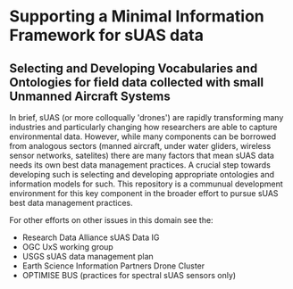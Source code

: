 # Supporting a Minimal Information Framework for sUAS data
## Selecting and Developing Vocabularies and Ontologies for field data collected with small Unmanned Aircraft Systems

In brief, sUAS (or more colloqually 'drones') are rapidly transforming many industries and particularly changing how researchers are able to capture environmental data.  However, while many components can be borrowed from analogous sectors (manned aircraft, under water gliders, wireless sensor networks, satelites) there are many factors that mean sUAS data needs its own best data management practices.  A crucial step towards developing such is selecting and developing appropriate ontologies and information models for such.  This repository is a communual development environment for this key component in the broader effort to pursue sUAS best data management practices.

For other efforts on other issues in this domain see the:
- Research Data Alliance sUAS Data IG
- OGC UxS working group
- USGS sUAS data management plan
- Earth Science Information Partners Drone Cluster
- OPTIMISE BUS (practices for spectral sUAS sensors only)
